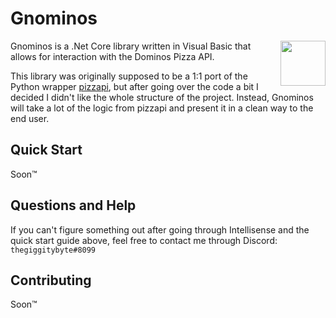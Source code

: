 
# Gnominos
<img align="Right" src="https://vignette.wikia.nocookie.net/runescape2/images/e/e8/Golden_Gnome_Award_2011.png/revision/latest?cb=20151106094024" width="72">

Gnominos is a .Net Core library written in Visual Basic that allows for interaction with the Dominos Pizza API. 

This library was originally supposed to be a 1:1 port of the Python wrapper [pizzapi](https://github.com/gamagori/pizzapi), but after going over the code a bit I decided I didn't like the whole structure of the project. Instead, Gnominos will take a lot of the logic from pizzapi and present it in a clean way to the end user.

## Quick Start
Soon™

## Questions and Help
If you can't figure something out after going through Intellisense and the quick start guide above, feel free to contact me through Discord: `thegiggitybyte#8099`

## Contributing
Soon™
